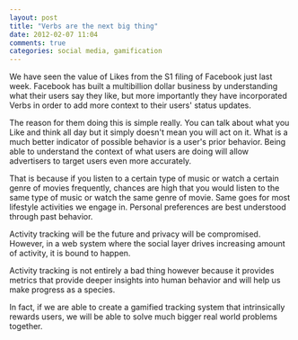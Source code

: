 ```yaml
---
layout: post
title: "Verbs are the next big thing"
date: 2012-02-07 11:04
comments: true
categories: social media, gamification
---
```


We have seen the value of Likes from the S1 filing of Facebook just last week. Facebook has built a multibillion dollar business by understanding what their users say they like, but more importantly they have incorporated Verbs in order to add more context to their users' status updates.
 
The reason for them doing this is simple really. You can talk about what you Like and think all day but it simply doesn't mean you will act on it. What is a much better indicator of possible behavior is a user's prior behavior. Being able to understand the context of what users are doing will allow advertisers to target users even more accurately. 
 
That is because if you listen to a certain type of music or watch a certain genre of movies frequently, chances are high that you would listen to the same type of music or watch the same genre of movie. Same goes for most lifestyle activities we engage in. Personal preferences are best understood through past behavior.
 
Activity tracking will be the future and privacy will be compromised. However, in a web system where the social layer drives increasing amount of activity, it is bound to happen.
 
Activity tracking is not entirely a bad thing however because it provides metrics that provide deeper insights into human behavior and will help us make progress as a species.
 
In fact, if we are able to create a gamified tracking system that intrinsically rewards users, we will be able to solve much bigger real world problems together.
